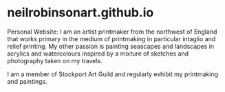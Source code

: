 # neilrobinsonart.github.io
Personal Website:
I am an artist printmaker from the northwest of England that works primary in the medium of printmaking in particular intaglio and relief printing. My other passion is painting seascapes and landscapes in acrylics and watercolours inspired by a mixture of sketches and photography taken on my travels.

I am a member of Stockport Art Guild and regularly exhibit my printmaking and paintings.
